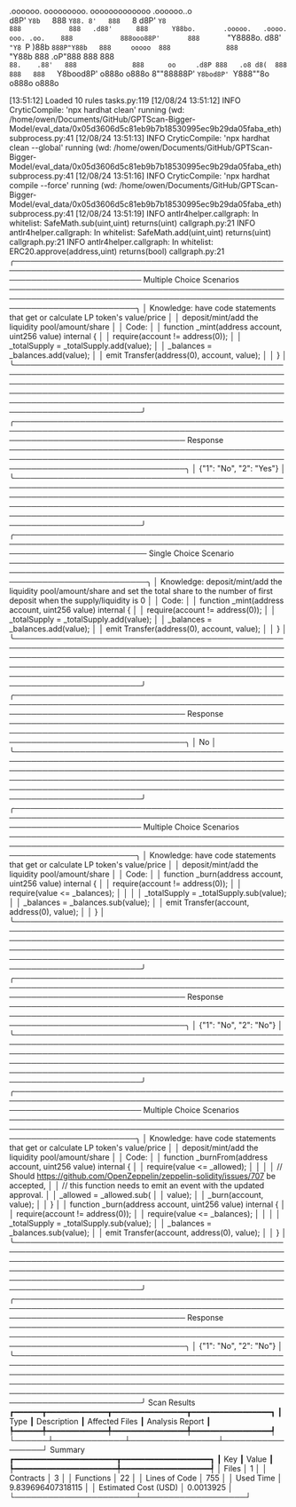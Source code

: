 

  .oooooo.    ooooooooo.   ooooooooooooo  .oooooo..o                                 
 d8P'  `Y8b   `888   `Y88. 8'   888   `8 d8P'    `Y8                                 
888            888   .d88'      888      Y88bo.       .ooooo.   .oooo.   ooo. .oo.   
888            888ooo88P'       888       `"Y8888o.  d88' `"Y8 `P  )88b  `888P"Y88b  
888     ooooo  888              888           `"Y88b 888        .oP"888   888   888  
`88.    .88'   888              888      oo     .d8P 888   .o8 d8(  888   888   888  
 `Y8bood8P'   o888o            o888o     8""88888P'  `Y8bod8P' `Y888""8o o888o o888o                                                        


                                                                   

[13:51:12] Loaded 10 rules                                                                                                                                                                                                                                             tasks.py:119
[12/08/24 13:51:12] INFO     CryticCompile: 'npx hardhat clean' running (wd: /home/owen/Documents/GitHub/GPTScan-Bigger-Model/eval_data/0x05d3606d5c81eb9b7b18530995ec9b29da05faba_eth)                                                                            subprocess.py:41
[12/08/24 13:51:13] INFO     CryticCompile: 'npx hardhat clean --global' running (wd: /home/owen/Documents/GitHub/GPTScan-Bigger-Model/eval_data/0x05d3606d5c81eb9b7b18530995ec9b29da05faba_eth)                                                                   subprocess.py:41
[12/08/24 13:51:16] INFO     CryticCompile: 'npx hardhat compile --force' running (wd: /home/owen/Documents/GitHub/GPTScan-Bigger-Model/eval_data/0x05d3606d5c81eb9b7b18530995ec9b29da05faba_eth)                                                                  subprocess.py:41
[12/08/24 13:51:19] INFO     antlr4helper.callgraph: In whitelist: SafeMath.sub(uint,uint) returns(uint)                                                                                                                                                            callgraph.py:21
                    INFO     antlr4helper.callgraph: In whitelist: SafeMath.add(uint,uint) returns(uint)                                                                                                                                                            callgraph.py:21
                    INFO     antlr4helper.callgraph: In whitelist: ERC20.approve(address,uint) returns(bool)                                                                                                                                                        callgraph.py:21
╭─────────────────────────────────────────────────────────────────────────────────────────────────────────────────────────── Multiple Choice Scenarios ───────────────────────────────────────────────────────────────────────────────────────────────────────────────────────────╮
│ Knowledge: have code statements that get or calculate LP token's value/price                                                                                                                                                                                                    │
│ deposit/mint/add the liquidity pool/amount/share                                                                                                                                                                                                                                │
│ Code:                                                                                                                                                                                                                                                                           │
│   function _mint(address account, uint256 value) internal {                                                                                                                                                                                                                     │
│           require(account != address(0));                                                                                                                                                                                                                                       │
│           _totalSupply = _totalSupply.add(value);                                                                                                                                                                                                                               │
│           _balances = _balances.add(value);                                                                                                                                                                                                                                     │
│           emit Transfer(address(0), account, value);                                                                                                                                                                                                                            │
│   }                                                                                                                                                                                                                                                                             │
╰─────────────────────────────────────────────────────────────────────────────────────────────────────────────────────────────────────────────────────────────────────────────────────────────────────────────────────────────────────────────────────────────────────────────────╯
╭─────────────────────────────────────────────────────────────────────────────────────────────────────────────────────────────────── Response ────────────────────────────────────────────────────────────────────────────────────────────────────────────────────────────────────╮
│ {"1": "No", "2": "Yes"}                                                                                                                                                                                                                                                         │
╰─────────────────────────────────────────────────────────────────────────────────────────────────────────────────────────────────────────────────────────────────────────────────────────────────────────────────────────────────────────────────────────────────────────────────╯
╭──────────────────────────────────────────────────────────────────────────────────────────────────────────────────────────── Single Choice Scenario ─────────────────────────────────────────────────────────────────────────────────────────────────────────────────────────────╮
│ Knowledge: deposit/mint/add the liquidity pool/amount/share and set the total share to the number of first deposit when the supply/liquidity is 0                                                                                                                               │
│ Code:                                                                                                                                                                                                                                                                           │
│   function _mint(address account, uint256 value) internal {                                                                                                                                                                                                                     │
│           require(account != address(0));                                                                                                                                                                                                                                       │
│           _totalSupply = _totalSupply.add(value);                                                                                                                                                                                                                               │
│           _balances = _balances.add(value);                                                                                                                                                                                                                                     │
│           emit Transfer(address(0), account, value);                                                                                                                                                                                                                            │
│   }                                                                                                                                                                                                                                                                             │
╰─────────────────────────────────────────────────────────────────────────────────────────────────────────────────────────────────────────────────────────────────────────────────────────────────────────────────────────────────────────────────────────────────────────────────╯
╭─────────────────────────────────────────────────────────────────────────────────────────────────────────────────────────────────── Response ────────────────────────────────────────────────────────────────────────────────────────────────────────────────────────────────────╮
│ No                                                                                                                                                                                                                                                                              │
╰─────────────────────────────────────────────────────────────────────────────────────────────────────────────────────────────────────────────────────────────────────────────────────────────────────────────────────────────────────────────────────────────────────────────────╯
╭─────────────────────────────────────────────────────────────────────────────────────────────────────────────────────────── Multiple Choice Scenarios ───────────────────────────────────────────────────────────────────────────────────────────────────────────────────────────╮
│ Knowledge: have code statements that get or calculate LP token's value/price                                                                                                                                                                                                    │
│ deposit/mint/add the liquidity pool/amount/share                                                                                                                                                                                                                                │
│ Code:                                                                                                                                                                                                                                                                           │
│   function _burn(address account, uint256 value) internal {                                                                                                                                                                                                                     │
│           require(account != address(0));                                                                                                                                                                                                                                       │
│           require(value <= _balances);                                                                                                                                                                                                                                          │
│                                                                                                                                                                                                                                                                                 │
│           _totalSupply = _totalSupply.sub(value);                                                                                                                                                                                                                               │
│           _balances = _balances.sub(value);                                                                                                                                                                                                                                     │
│           emit Transfer(account, address(0), value);                                                                                                                                                                                                                            │
│   }                                                                                                                                                                                                                                                                             │
╰─────────────────────────────────────────────────────────────────────────────────────────────────────────────────────────────────────────────────────────────────────────────────────────────────────────────────────────────────────────────────────────────────────────────────╯
╭─────────────────────────────────────────────────────────────────────────────────────────────────────────────────────────────────── Response ────────────────────────────────────────────────────────────────────────────────────────────────────────────────────────────────────╮
│ {"1": "No", "2": "No"}                                                                                                                                                                                                                                                          │
╰─────────────────────────────────────────────────────────────────────────────────────────────────────────────────────────────────────────────────────────────────────────────────────────────────────────────────────────────────────────────────────────────────────────────────╯
╭─────────────────────────────────────────────────────────────────────────────────────────────────────────────────────────── Multiple Choice Scenarios ───────────────────────────────────────────────────────────────────────────────────────────────────────────────────────────╮
│ Knowledge: have code statements that get or calculate LP token's value/price                                                                                                                                                                                                    │
│ deposit/mint/add the liquidity pool/amount/share                                                                                                                                                                                                                                │
│ Code:                                                                                                                                                                                                                                                                           │
│   function _burnFrom(address account, uint256 value) internal {                                                                                                                                                                                                                 │
│           require(value <= _allowed);                                                                                                                                                                                                                                           │
│                                                                                                                                                                                                                                                                                 │
│           // Should https://github.com/OpenZeppelin/zeppelin-solidity/issues/707 be accepted,                                                                                                                                                                                   │
│           // this function needs to emit an event with the updated approval.                                                                                                                                                                                                    │
│           _allowed = _allowed.sub(                                                                                                                                                                                                                                              │
│                   value);                                                                                                                                                                                                                                                       │
│                   _burn(account, value);                                                                                                                                                                                                                                        │
│   }                                                                                                                                                                                                                                                                             │
│   function _burn(address account, uint256 value) internal {                                                                                                                                                                                                                     │
│           require(account != address(0));                                                                                                                                                                                                                                       │
│           require(value <= _balances);                                                                                                                                                                                                                                          │
│                                                                                                                                                                                                                                                                                 │
│           _totalSupply = _totalSupply.sub(value);                                                                                                                                                                                                                               │
│           _balances = _balances.sub(value);                                                                                                                                                                                                                                     │
│           emit Transfer(account, address(0), value);                                                                                                                                                                                                                            │
│   }                                                                                                                                                                                                                                                                             │
╰─────────────────────────────────────────────────────────────────────────────────────────────────────────────────────────────────────────────────────────────────────────────────────────────────────────────────────────────────────────────────────────────────────────────────╯
╭─────────────────────────────────────────────────────────────────────────────────────────────────────────────────────────────────── Response ────────────────────────────────────────────────────────────────────────────────────────────────────────────────────────────────────╮
│ {"1": "No", "2": "No"}                                                                                                                                                                                                                                                          │
╰─────────────────────────────────────────────────────────────────────────────────────────────────────────────────────────────────────────────────────────────────────────────────────────────────────────────────────────────────────────────────────────────────────────────────╯
                      Scan Results                       
┏━━━━━━┳━━━━━━━━━━━━━┳━━━━━━━━━━━━━━━━┳━━━━━━━━━━━━━━━━━┓
┃ Type ┃ Description ┃ Affected Files ┃ Analysis Report ┃
┡━━━━━━╇━━━━━━━━━━━━━╇━━━━━━━━━━━━━━━━╇━━━━━━━━━━━━━━━━━┩
└──────┴─────────────┴────────────────┴─────────────────┘
                  Summary                   
┏━━━━━━━━━━━━━━━━━━━━━━┳━━━━━━━━━━━━━━━━━━━┓
┃ Key                  ┃ Value             ┃
┡━━━━━━━━━━━━━━━━━━━━━━╇━━━━━━━━━━━━━━━━━━━┩
│ Files                │ 1                 │
│ Contracts            │ 3                 │
│ Functions            │ 22                │
│ Lines of Code        │ 755               │
│ Used Time            │ 9.839696407318115 │
│ Estimated Cost (USD) │ 0.0013925         │
└──────────────────────┴───────────────────┘
